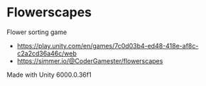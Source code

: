 # Flowerscapes
Flower sorting game

- https://play.unity.com/en/games/7c0d03b4-ed48-418e-af8c-c2a2cd36a46c/web
- https://simmer.io/@CoderGamester/flowerscapes

Made with Unity 6000.0.36f1
